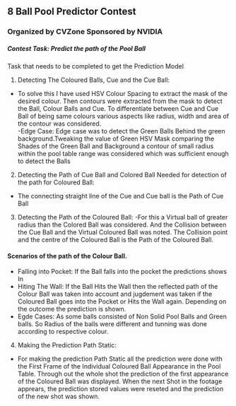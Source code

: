 ## 8 Ball Pool Predictor Contest 
### Organized by CVZone Sponsored by NVIDIA
##### Contest Task: Predict the path of the Pool Ball       
Task that needs to  be completed to get the Prediction Model
1) Detecting The Coloured Balls, Cue and the Cue Ball:
- To solve this I have used HSV Colour Spacing to extract the mask of the desired colour. Then contours were extracted from the mask to detect the Ball, Colour Balls and Cue. To differentiate between Cue and Cue Ball of being same colours various aspects like radius, width and area of the contour was considered.       
-Edge Case: Edge case was to detect the Green Balls Behind the green background.Tweaking the value of Green HSV Mask comparing the Shades of the Green Ball and Background a contour of small radius within the pool table range was considered which was sufficient enough to detect the Balls
2) Detecting the Path of  Cue Ball and Colored Ball Needed for detection of  the path for Coloured Ball:
- The connecting straight line of the Cue and Cue ball is the Path of Cue Ball

3) Detecting the Path of the Coloured Ball:
-For this a Virtual ball of greater radius than the Colored Ball was considered. And the Collision between the Cue Ball and the Virtual Coloured Ball was noted. The Collision point and the centre of the Coloured Ball is the Path of the Coloured Ball.    
#### Scenarios of the path of the Colour Ball.
- Falling into Pocket: If the Ball falls into the pocket the predictions shows In
- Hiting The Wall: If the Ball Hits the Wall then the reflected path of the Colour Ball was taken into account and jugdement was taken if the Coloured Ball goes into the   Pocket or Hits the Wall again. Depending on the outcome the prediction is shown.     
- Egde Cases: As some balls consisted of Non Solid Pool Balls and Green balls. So Radius of the balls were different and tunning was done according to respective colour.
4) Making the Prediction Path Static:
- For making the prediction Path Static all the prediction were done with the First Frame of the Individual Coloured Ball Appearance in the Pool Table. Through out the whole shot the prediction of the first appearance of the Coloured Ball was displayed. When the next Shot in the footage apprears, the prediction stored values were reseted and the prediction of the new shot was shown.
